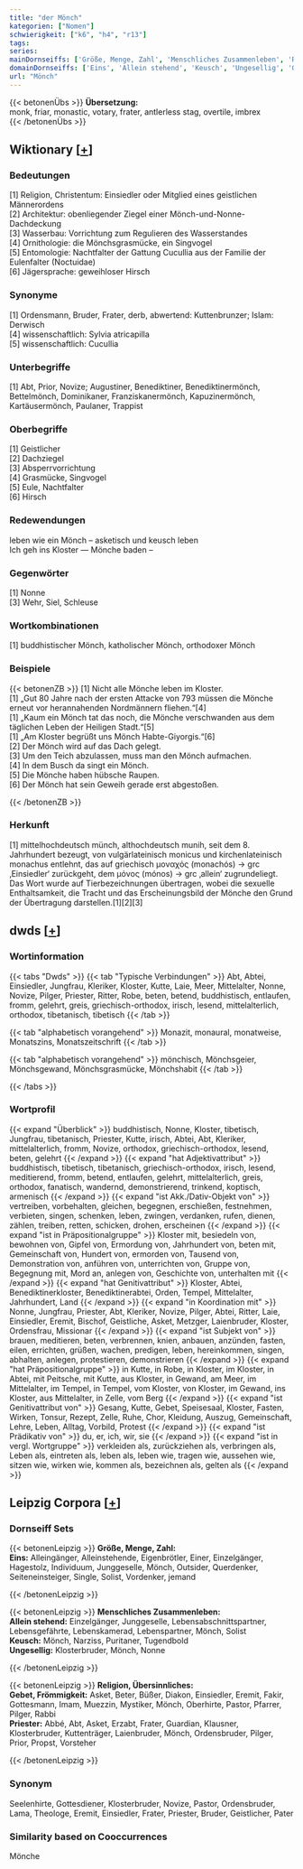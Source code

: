 ```yaml
---
title: "der Mönch"
kategorien: ["Nomen"]
schwierigkeit: ["k6", "h4", "r13"]
tags:
series:
mainDornseiffs: ['Größe, Menge, Zahl', 'Menschliches Zusammenleben', 'Religion, Übersinnliches']
domainDornseiffs: ['Eins', 'Allein stehend', 'Keusch', 'Ungesellig', 'Gebet, Frömmigkeit', 'Priester']
url: "Mönch"
---
```


{{< betonenÜbs >}}
**Übersetzung:**  
monk, friar, monastic, votary, frater, antlerless stag, overtile, imbrex  
{{< /betonenÜbs >}}

## Wiktionary [[+](https://de.wiktionary.org/wiki/Mönch)]

### Bedeutungen
[1] Religion, Christentum: Einsiedler oder Mitglied eines geistlichen Männerordens  
[2] Architektur: obenliegender Ziegel einer Mönch-und-Nonne-Dachdeckung  
[3] Wasserbau: Vorrichtung zum Regulieren des Wasserstandes  
[4] Ornithologie: die Mönchsgrasmücke, ein Singvogel  
[5] Entomologie: Nachtfalter der Gattung Cucullia aus der Familie der Eulenfalter (Noctuidae)  
[6] Jägersprache: geweihloser Hirsch  

### Synonyme
[1] Ordensmann, Bruder, Frater, derb, abwertend: Kuttenbrunzer; Islam: Derwisch  
[4] wissenschaftlich: Sylvia atricapilla  
[5] wissenschaftlich: Cucullia  

### Unterbegriffe
[1] Abt, Prior, Novize; Augustiner, Benediktiner, Benediktinermönch, Bettelmönch, Dominikaner, Franziskanermönch, Kapuzinermönch, Kartäusermönch, Paulaner, Trappist  

### Oberbegriffe
[1] Geistlicher  
[2] Dachziegel  
[3] Absperrvorrichtung  
[4] Grasmücke, Singvogel  
[5] Eule, Nachtfalter  
[6] Hirsch  

### Redewendungen
leben wie ein Mönch – asketisch und keusch leben  
Ich geh ins Kloster — Mönche baden –  

### Gegenwörter
[1] Nonne  
[3] Wehr, Siel, Schleuse  

### Wortkombinationen
[1] buddhistischer Mönch, katholischer Mönch, orthodoxer Mönch  

### Beispiele
{{< betonenZB >}}
[1] Nicht alle Mönche leben im Kloster.  
[1] „Gut 80 Jahre nach der ersten Attacke von 793 müssen die Mönche erneut vor herannahenden Nordmännern fliehen.“[4]  
[1] „Kaum ein Mönch tat das noch, die Mönche verschwanden aus dem täglichen Leben der Heiligen Stadt.“[5]  
[1] „Am Kloster begrüßt uns Mönch Habte-Giyorgis.“[6]  
[2] Der Mönch wird auf das Dach gelegt.  
[3] Um den Teich abzulassen, muss man den Mönch aufmachen.  
[4] In dem Busch da singt ein Mönch.  
[5] Die Mönche haben hübsche Raupen.  
[6] Der Mönch hat sein Geweih gerade erst abgestoßen.  

{{< /betonenZB >}}
### Herkunft
[1] mittelhochdeutsch münch, althochdeutsch munih, seit dem 8. Jahrhundert bezeugt, von vulgärlateinisch monicus und kirchenlateinisch monachus entlehnt, das auf griechisch μοναχός (monachós) → grc ‚Einsiedler‘ zurückgeht, dem μόνος (mónos) → grc ‚allein‘ zugrundeliegt. Das Wort wurde auf Tierbezeichnungen übertragen, wobei die sexuelle Enthaltsamkeit, die Tracht und das Erscheinungsbild der Mönche den Grund der Übertragung darstellen.[1][2][3]  



## dwds [[+](https://www.dwds.de/wb/Mönch)]

### Wortinformation
{{< tabs "Dwds" >}}
{{< tab "Typische Verbindungen" >}}
Abt, Abtei, Einsiedler, Jungfrau, Kleriker, Kloster, Kutte, Laie, Meer, Mittelalter, Nonne, Novize, Pilger, Priester, Ritter, Robe, beten, betend, buddhistisch, entlaufen, fromm, gelehrt, greis, griechisch-orthodox, irisch, lesend, mittelalterlich, orthodox, tibetanisch, tibetisch
{{< /tab >}}

{{< tab "alphabetisch vorangehend" >}}
Monazit, monaural, monatweise, Monatszins, Monatszeitschrift
{{< /tab >}}

{{< tab "alphabetisch vorangehend" >}}
mönchisch, Mönchsgeier, Mönchsgewand, Mönchsgrasmücke, Mönchshabit
{{< /tab >}}

{{< /tabs >}}

### Wortprofil
{{< expand "Überblick" >}} buddhistisch, Nonne, Kloster, tibetisch, Jungfrau, tibetanisch, Priester, Kutte, irisch, Abtei, Abt, Kleriker, mittelalterlich, fromm, Novize, orthodox, griechisch-orthodox, lesend, beten, gelehrt {{< /expand >}}
{{< expand "hat Adjektivattribut" >}} buddhistisch, tibetisch, tibetanisch, griechisch-orthodox, irisch, lesend, meditierend, fromm, betend, entlaufen, gelehrt, mittelalterlich, greis, orthodox, fanatisch, wandernd, demonstrierend, trinkend, koptisch, armenisch {{< /expand >}}
{{< expand "ist Akk./Dativ-Objekt von" >}} vertreiben, vorbehalten, gleichen, begegnen, erschießen, festnehmen, verbieten, singen, schenken, leben, zwingen, verdanken, rufen, dienen, zählen, treiben, retten, schicken, drohen, erscheinen {{< /expand >}}
{{< expand "ist in Präpositionalgruppe" >}} Kloster mit, besiedeln von, bewohnen von, Gipfel von, Ermordung von, Jahrhundert von, beten mit, Gemeinschaft von, Hundert von, ermorden von, Tausend von, Demonstration von, anführen von, unterrichten von, Gruppe von, Begegnung mit, Mord an, anlegen von, Geschichte von, unterhalten mit {{< /expand >}}
{{< expand "hat Genitivattribut" >}} Kloster, Abtei, Benediktinerkloster, Benediktinerabtei, Orden, Tempel, Mittelalter, Jahrhundert, Land {{< /expand >}}
{{< expand "in Koordination mit" >}} Nonne, Jungfrau, Priester, Abt, Kleriker, Novize, Pilger, Abtei, Ritter, Laie, Einsiedler, Eremit, Bischof, Geistliche, Asket, Metzger, Laienbruder, Kloster, Ordensfrau, Missionar {{< /expand >}}
{{< expand "ist Subjekt von" >}} brauen, meditieren, beten, verbrennen, knien, anbauen, anzünden, fasten, eilen, errichten, grüßen, wachen, predigen, leben, hereinkommen, singen, abhalten, anlegen, protestieren, demonstrieren {{< /expand >}}
{{< expand "hat Präpositionalgruppe" >}} in Kutte, in Robe, in Kloster, im Kloster, in Abtei, mit Peitsche, mit Kutte, aus Kloster, in Gewand, am Meer, im Mittelalter, im Tempel, in Tempel, vom Kloster, von Kloster, im Gewand, ins Kloster, aus Mittelalter, in Zelle, vom Berg {{< /expand >}}
{{< expand "ist Genitivattribut von" >}} Gesang, Kutte, Gebet, Speisesaal, Kloster, Fasten, Wirken, Tonsur, Rezept, Zelle, Ruhe, Chor, Kleidung, Auszug, Gemeinschaft, Lehre, Leben, Alltag, Vorbild, Protest {{< /expand >}}
{{< expand "ist Prädikativ von" >}} du, er, ich, wir, sie {{< /expand >}}
{{< expand "ist in vergl. Wortgruppe" >}} verkleiden als, zurückziehen als, verbringen als, Leben als, eintreten als, leben als, leben wie, tragen wie, aussehen wie, sitzen wie, wirken wie, kommen als, bezeichnen als, gelten als {{< /expand >}}

## Leipzig Corpora [[+](https://corpora.uni-leipzig.de/en/res?word=Mönch&corpusId=deu_newscrawl-public_2018)]

### Dornseiff Sets
{{< betonenLeipzig >}}
**Größe, Menge, Zahl:**  
**Eins:** Alleingänger, Alleinstehende, Eigenbrötler, Einer, Einzelgänger, Hagestolz, Individuum, Junggeselle, Mönch, Outsider, Querdenker, Seiteneinsteiger, Single, Solist, Vordenker, jemand  

{{< /betonenLeipzig >}}


{{< betonenLeipzig >}}
**Menschliches Zusammenleben:**  
**Allein stehend:** Einzelgänger, Junggeselle, Lebensabschnittspartner, Lebensgefährte, Lebenskamerad, Lebenspartner, Mönch, Solist  
**Keusch:** Mönch, Narziss, Puritaner, Tugendbold  
**Ungesellig:** Klosterbruder, Mönch, Nonne  

{{< /betonenLeipzig >}}


{{< betonenLeipzig >}}
**Religion, Übersinnliches:**  
**Gebet, Frömmigkeit:** Asket, Beter, Büßer, Diakon, Einsiedler, Eremit, Fakir, Gottesmann, Imam, Muezzin, Mystiker, Mönch, Oberhirte, Pastor, Pfarrer, Pilger, Rabbi  
**Priester:** Abbé, Abt, Asket, Erzabt, Frater, Guardian, Klausner, Klosterbruder, Kuttenträger, Laienbruder, Mönch, Ordensbruder, Pilger, Prior, Propst, Vorsteher  

{{< /betonenLeipzig >}}

### Synonym
Seelenhirte, Gottesdiener, Klosterbruder, Novize, Pastor, Ordensbruder, Lama, Theologe, Eremit, Einsiedler, Frater, Priester, Bruder, Geistlicher, Pater


### Similarity based on Cooccurrences
Mönche

